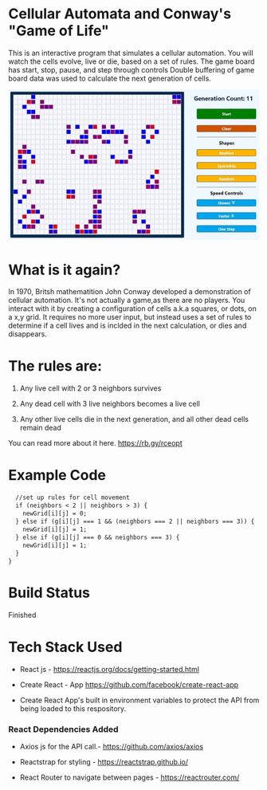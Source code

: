 # Cellular Automata and Conway's "Game of Life"

 This is an interactive program that simulates a cellular automation.
 You will watch the cells evolve, live or die, based on a set of rules.
The game board has start, stop, pause, and step through controls
Double buffering of game board data was used to calculate the next generation of cells.


![app-example](https://github.com/JWNicholson/gameoflife-john-nicholson/blob/master/jwn-game-of-life_600.jpg?raw=true)

# What is it again?
In 1970, Britsh mathematition John Conway developed a demonstration of cellular automation. 
It's not actually a game,as there are no players. You interact with it by creating a configuration
of cells a.k.a squares, or dots, on a x,y grid. It requires no more user input, but instead uses a set of rules 
to determine if a cell lives and is inclded in the next calculation, or dies and disappears.

# The rules are:
1. Any live cell with 2 or 3 neighbors survives

2. Any dead cell with 3 live neighbors becomes a live cell

3. Any other live cells die in the next generation, and all other dead cells remain dead

You can read more about it here. https://rb.gy/rceopt

# Example Code

      //set up rules for cell movement
      if (neighbors < 2 || neighbors > 3) {
        newGrid[i][j] = 0;
      } else if (g[i][j] === 1 && (neighbors === 2 || neighbors === 3)) {
        newGrid[i][j] = 1;
      } else if (g[i][j] === 0 && neighbors === 3) {
        newGrid[i][j] = 1;
      }
    }
  
 # Build Status
 Finished
 
 # Tech Stack Used
* React js - https://reactjs.org/docs/getting-started.html

* Create React - App https://github.com/facebook/create-react-app

* Create React App's built in environment variables to protect the API from being loaded to this respository.

<h3>React Dependencies Added</h3>

* Axios js for the API call.- https://github.com/axios/axios

* Reactstrap for styling - https://reactstrap.github.io/

* React Router to navigate between pages - https://reactrouter.com/
